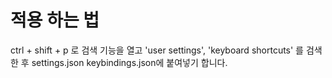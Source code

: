 # 적용 하는 법

ctrl + shift + p 로 검색 기능을 열고 'user settings', 'keyboard shortcuts' 를 검색한 후 settings.json keybindings.json에 붙여넣기 합니다.
